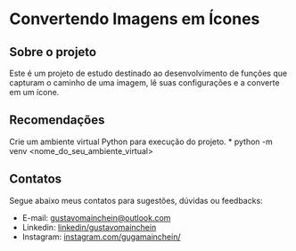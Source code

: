 # Convertendo Imagens em Ícones

## Sobre o projeto

Este é um projeto de estudo destinado ao desenvolvimento de funções que capturam o caminho de uma imagem, lê suas configurações e a converte em um ícone.

## Recomendações

Crie um ambiente virtual Python para execução do projeto.
    * python -m venv <nome_do_seu_ambiente_virtual>

## Contatos

Segue abaixo meus contatos para sugestões, dúvidas ou feedbacks:

* E-mail: gustavomainchein@outlook.com
* Linkedin: <a href="www.linkedin.com/in/gustavosantos14/">linkedin/gustavomainchein</a>
* Instagram: <a href="www.instagram.com/gugamainchein/">instagram.com/gugamainchein/</a>